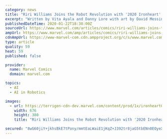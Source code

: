 ```yaml
---
category: news
title: "Riri Williams Joins the Robot Revolution with '2020 Ironheart' #1"
excerpt: "Written by Vita Ayala and Danny Lore with art by David Messina, the Arno Stark–funded crackdown on artificial intelligence is in full swing. That means that Riri Williams and N.A.T.A.L.I.E., the A.I. based on Riri’s deceased best friend, are in for a world of trouble. Can they weather the coming storm together, or will 2020 tear them apart?"
publishedDateTime: 2020-01-22T18:38:00Z
sourceUrl: https://www.marvel.com/articles/comics/riri-williams-joins-the-robot-revolution-with-2020-ironheart-1
ampUrl: https://www.marvel.com/amp/articles/comics/riri-williams-joins-the-robot-revolution-with-2020-ironheart-1
cdnAmpUrl: https://www-marvel-com.cdn.ampproject.org/c/s/www.marvel.com/amp/articles/comics/riri-williams-joins-the-robot-revolution-with-2020-ironheart-1
type: article
quality: 59
heat: 59
published: false

provider:
  name: Marvel Comics
  domain: marvel.com

topics:
  - AI
  - AI in Robotics

images:
  - url: https://terrigen-cdn-dev.marvel.com/content/prod/1x/ironheart001_covc.jpg
    width: 676
    height: 380
    title: "Riri Williams Joins the Robot Revolution with '2020 Ironheart' #1"

secured: "8wG60jiY+jkhsBkE7tPony/mmtEaLWaiE1jKqZ+J392tr8jaG5tbENn0EOyeXJaHaFwNGKh+cGPXTPmS8ylyjE0dNuxqE/Sp/K49j/EbMd3g8rD+zmwDF+bRrWRFuURwQJNw1DCnKvVb8/WggG7nsnLcC4+VXBl96XtNnOu56ntWbGorB8Vv9rNMOwVs0XmU6Lt+sdcvcdLoZFBToXA3hhi+cYbIxjOphI2UKKzX2nJbA6kDROLTRmklL2L9vCTRFpEhzWhasAKlRPRz1pq+KMfLZNvvB9InLR+zcJHNUjmLm8N5V+wIN70N64DuSAGHPoSkHDh9SP/9JsfEQI5XBa5o2I+fe+YcJeUFEOWAulHyNgQUJzBU7hDYL5jbOub+Uh504ym3tb0xgy2bQllHOkSSOFZ0f3uOpjp9Kr9RbG+MHUMvzxp1IU+Oln5JMxSwM0h5JWke61yZrNCihdUq0A==;Wa4cAGnR9UTnsm6+cAjCww=="
---
```


